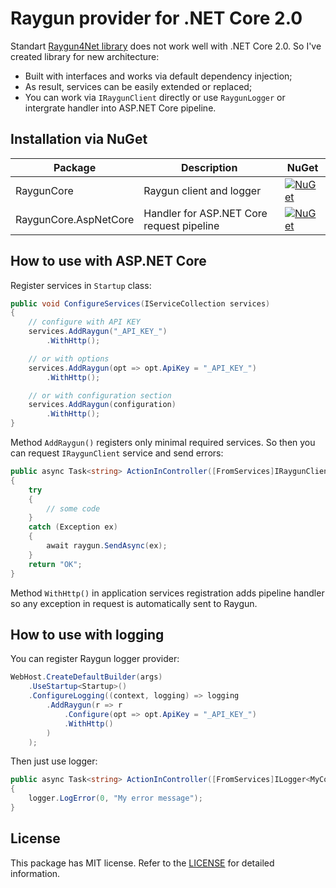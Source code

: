 # Raygun provider for .NET Core 2.0

Standart [Raygun4Net library](https://github.com/MindscapeHQ/raygun4net) does not work well with .NET Core 2.0. So I've created library for new architecture:

- Built with interfaces and works via default dependency injection;
- As result, services can be easily extended or replaced;
- You can work via `IRaygunClient` directly or use `RaygunLogger` or intergrate handler into ASP.NET Core pipeline.

## Installation via NuGet

Package               | Description                               | NuGet
----------------------|-------------------------------------------|-------
RaygunCore            | Raygun client and logger                  | [![NuGet](https://img.shields.io/nuget/v/RaygunCore.svg)](https://www.nuget.org/packages/RaygunCore)
RaygunCore.AspNetCore | Handler for ASP.NET Core request pipeline | [![NuGet](https://img.shields.io/nuget/v/RaygunCore.AspNetCore.svg)](https://www.nuget.org/packages/RaygunCore.AspNetCore)

## How to use with ASP.NET Core

Register services in `Startup` class:

```C#
public void ConfigureServices(IServiceCollection services)
{
    // configure with API KEY
    services.AddRaygun("_API_KEY_")
        .WithHttp();

    // or with options
    services.AddRaygun(opt => opt.ApiKey = "_API_KEY_")
        .WithHttp();

    // or with configuration section
    services.AddRaygun(configuration)
        .WithHttp();
}
```

Method `AddRaygun()` registers only minimal required services. So then you can request `IRaygunClient` service and send errors:

```C#
public async Task<string> ActionInController([FromServices]IRaygunClient raygun)
{
    try
    {
        // some code
    }
    catch (Exception ex)
    {
        await raygun.SendAsync(ex);
    }
    return "OK";
}
```

Method `WithHttp()` in application services registration adds pipeline handler so any exception in request is automatically sent to Raygun.

## How to use with logging

You can register Raygun logger provider:

```C#
WebHost.CreateDefaultBuilder(args)
    .UseStartup<Startup>()
    .ConfigureLogging((context, logging) => logging
        .AddRaygun(r => r
            .Configure(opt => opt.ApiKey = "_API_KEY_")
            .WithHttp()
        )
    );
```

Then just use logger:
```C#
public async Task<string> ActionInController([FromServices]ILogger<MyController> logger)
{
    logger.LogError(0, "My error message");
}
```

## License

This package has MIT license. Refer to the [LICENSE](LICENSE) for detailed information.
